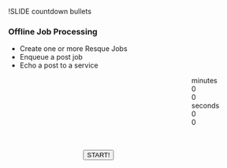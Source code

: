 !SLIDE countdown bullets

### Offline Job Processing

* Create one or more Resque Jobs
* Enqueue a post job
* Echo a post to a service

<div id="countdown_dashboard" style="margin-left: 372px; width: 350px; height:150px;">
  
<div class="dash minutes_dash">
<span class="dash_title">minutes</span>
<div class="digit">0</div>
<div class="digit">0</div>
</div>

<div class="dash seconds_dash">
<span class="dash_title">seconds</span>
<div class="digit">0</div>
<div class="digit">0</div>
</div>

</div>

<div style="margin: 0px auto; width: 200px;">
<button class="button" onclick="firstTimer.start();">
  START!
</button>
</div>

<script>
$(document).ready(function () {
window.firstTimer = new ExerciseTimer("#countdown_dashboard");
});
</script>